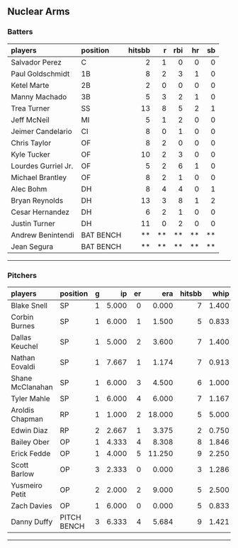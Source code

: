 ## Nuclear Arms

### Batters

 
|players             |position  | hitsbb|  r| rbi| hr| sb| 
|:-------------------|:---------|------:|--:|---:|--:|--:| 
|Salvador Perez      |C         |      2|  1|   0|  0|  0| 
|Paul Goldschmidt    |1B        |      8|  2|   3|  1|  0| 
|Ketel Marte         |2B        |      2|  0|   0|  0|  0| 
|Manny Machado       |3B        |      5|  3|   2|  1|  0| 
|Trea Turner         |SS        |     13|  8|   5|  2|  1| 
|Jeff McNeil         |MI        |      5|  1|   2|  0|  0| 
|Jeimer Candelario   |CI        |      8|  0|   1|  0|  0| 
|Chris Taylor        |OF        |      8|  2|   0|  0|  0| 
|Kyle Tucker         |OF        |     10|  2|   3|  0|  0| 
|Lourdes Gurriel Jr. |OF        |      5|  2|   6|  1|  0| 
|Michael Brantley    |OF        |      8|  2|   1|  0|  0| 
|Alec Bohm           |DH        |      8|  4|   4|  0|  1| 
|Bryan Reynolds      |DH        |     13|  3|   8|  1|  2| 
|Cesar Hernandez     |DH        |      6|  2|   1|  0|  0| 
|Justin Turner       |DH        |     11|  0|   2|  0|  0| 
|Andrew Benintendi   |BAT BENCH |     **| **|  **| **| **| 
|Jean Segura         |BAT BENCH |     **| **|  **| **| **| 


* * *

### Pitchers

 
|players          |position    |  g|    ip| er|    era| hitsbb|  whip| so|  w| sv| 
|:----------------|:-----------|--:|-----:|--:|------:|------:|-----:|--:|--:|--:| 
|Blake Snell      |SP          |  1| 5.000|  0|  0.000|      7| 1.400|  5|  1|  0| 
|Corbin Burnes    |SP          |  1| 6.000|  1|  1.500|      5| 0.833|  7|  0|  0| 
|Dallas Keuchel   |SP          |  1| 5.000|  2|  3.600|      7| 1.400|  4|  0|  0| 
|Nathan Eovaldi   |SP          |  1| 7.667|  1|  1.174|      7| 0.913|  6|  1|  0| 
|Shane McClanahan |SP          |  1| 6.000|  3|  4.500|      6| 1.000|  7|  1|  0| 
|Tyler Mahle      |SP          |  1| 6.000|  4|  6.000|      7| 1.167|  7|  0|  0| 
|Aroldis Chapman  |RP          |  1| 1.000|  2| 18.000|      5| 5.000|  2|  1|  0| 
|Edwin Diaz       |RP          |  2| 2.667|  1|  3.375|      2| 0.750|  3|  1|  1| 
|Bailey Ober      |OP          |  1| 4.333|  4|  8.308|      8| 1.846|  2|  0|  0| 
|Erick Fedde      |OP          |  1| 4.000|  5| 11.250|      9| 2.250|  1|  0|  0| 
|Scott Barlow     |OP          |  3| 2.333|  0|  0.000|      3| 1.286|  5|  0|  0| 
|Yusmeiro Petit   |OP          |  2| 2.000|  2|  9.000|      5| 2.500|  0|  0|  0| 
|Zach Davies      |OP          |  1| 6.000|  0|  0.000|      5| 0.833|  4|  1|  0| 
|Danny Duffy      |PITCH BENCH |  3| 6.333|  4|  5.684|      9| 1.421|  7|  0|  0| 


* * *


